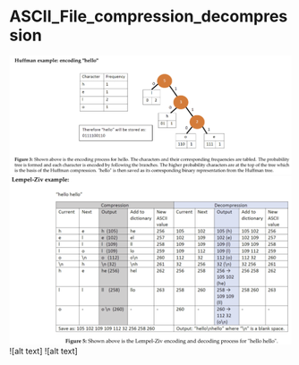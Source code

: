 # ASCII_File_compression_decompression
![alt text](https://github.com/mhal1/ASCII_File_compression_decompression/blob/master/image1.png?raw=true)
![alt text](https://github.com/mhal1/ASCII_File_compression_decompression/blob/master/image2.png?raw=true)
![alt text]
![alt text]
